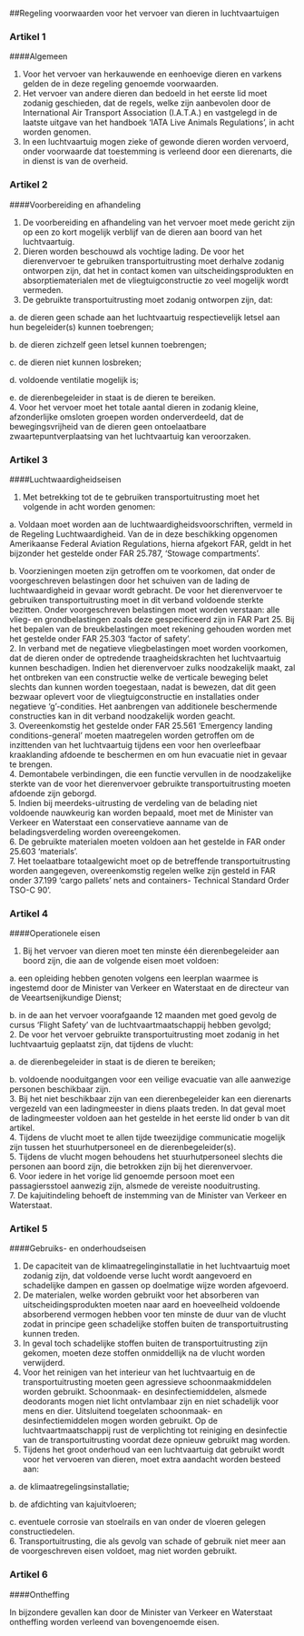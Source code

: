<meta http-equiv='Content-Type' content='text/html; charset=utf-8' />

##Regeling voorwaarden voor het vervoer van dieren in luchtvaartuigen

### Artikel  1  

####Algemeen

1.  Voor het vervoer van herkauwende en eenhoevige dieren en varkens gelden de in deze regeling genoemde voorwaarden.   
2.  Het vervoer van andere dieren dan bedoeld in het eerste lid moet zodanig geschieden, dat de regels, welke zijn aanbevolen door de International Air Transport Association (I.A.T.A.) en vastgelegd in de laatste uitgave van het handboek ‘IATA Live Animals Regulations’, in acht worden genomen.   
3.  In een luchtvaartuig mogen zieke of gewonde dieren worden vervoerd, onder voorwaarde dat toestemming is verleend door een dierenarts, die in dienst is van de overheid.   

### Artikel  2  

####Voorbereiding en afhandeling

1.  De voorbereiding en afhandeling van het vervoer moet mede gericht zijn op een zo kort mogelijk verblijf van de dieren aan boord van het luchtvaartuig.   
2.  Dieren worden beschouwd als vochtige lading. De voor het dierenvervoer te gebruiken transportuitrusting moet derhalve zodanig ontworpen zijn, dat het in contact komen van uitscheidingsprodukten en absorptiematerialen met de vliegtuigconstructie zo veel mogelijk wordt vermeden.   
3.  De gebruikte transportuitrusting moet zodanig ontworpen zijn, dat: 

a. de dieren geen schade aan het luchtvaartuig respectievelijk letsel aan hun begeleider(s) kunnen toebrengen;  

b. de dieren zichzelf geen letsel kunnen toebrengen;  

c. de dieren niet kunnen losbreken;  

d. voldoende ventilatie mogelijk is;  

e. de dierenbegeleider in staat is de dieren te bereiken.     
4.  Voor het vervoer moet het totale aantal dieren in zodanig kleine, afzonderlijke omsloten groepen worden onderverdeeld, dat de bewegingsvrijheid van de dieren geen ontoelaatbare zwaartepuntverplaatsing van het luchtvaartuig kan veroorzaken.   

### Artikel  3  

####Luchtwaardigheidseisen

1.  Met betrekking tot de te gebruiken transportuitrusting moet het volgende in acht worden genomen: 

a. Voldaan moet worden aan de luchtwaardigheidsvoorschriften, vermeld in de Regeling Luchtwaardigheid. Van de in deze beschikking opgenomen Amerikaanse Federal Aviation Regulations, hierna afgekort FAR, geldt in het bijzonder het gestelde onder FAR 25.787, ‘Stowage compartments’.  

b. Voorzieningen moeten zijn getroffen om te voorkomen, dat onder de voorgeschreven belastingen door het schuiven van de lading de luchtwaardigheid in gevaar wordt gebracht. De voor het dierenvervoer te gebruiken transportuitrusting moet in dit verband voldoende sterkte bezitten. Onder voorgeschreven belastingen moet worden verstaan: alle vlieg- en grondbelastingen zoals deze gespecificeerd zijn in FAR Part 25. Bij het bepalen van de breukbelastingen moet rekening gehouden worden met het gestelde onder FAR 25.303 ‘factor of safety’.     
2.  In verband met de negatieve vliegbelastingen moet worden voorkomen, dat de dieren onder de optredende traagheidskrachten het luchtvaartuig kunnen beschadigen. Indien het dierenvervoer zulks noodzakelijk maakt, zal het ontbreken van een constructie welke de verticale beweging belet slechts dan kunnen worden toegestaan, nadat is bewezen, dat dit geen bezwaar oplevert voor de vliegtuigconstructie en installaties onder negatieve ‘g’-condities. Het aanbrengen van additionele beschermende constructies kan in dit verband noodzakelijk worden geacht.   
3.  Overeenkomstig het gestelde onder FAR 25.561 ‘Emergency landing conditions-general’ moeten maatregelen worden getroffen om de inzittenden van het luchtvaartuig tijdens een voor hen overleefbaar kraaklanding afdoende te beschermen en om hun evacuatie niet in gevaar te brengen.   
4.  Demontabele verbindingen, die een functie vervullen in de noodzakelijke sterkte van de voor het dierenvervoer gebruikte transportuitrusting moeten afdoende zijn geborgd.   
5.  Indien bij meerdeks-uitrusting de verdeling van de belading niet voldoende nauwkeurig kan worden bepaald, moet met de Minister van Verkeer en Waterstaat een conservatieve aanname van de beladingsverdeling worden overeengekomen.   
6.  De gebruikte materialen moeten voldoen aan het gestelde in FAR onder 25.603 ‘materials’.   
7.  Het toelaatbare totaalgewicht moet op de betreffende transportuitrusting worden aangegeven, overeenkomstig regelen welke zijn gesteld in FAR onder 37.199 ‘cargo pallets’ nets and containers- Technical Standard Order TSO-C 90’.   

### Artikel  4  

####Operationele eisen

1.  Bij het vervoer van dieren moet ten minste één dierenbegeleider aan boord zijn, die aan de volgende eisen moet voldoen: 

a. een opleiding hebben genoten volgens een leerplan waarmee is ingestemd door de Minister van Verkeer en Waterstaat en de directeur van de Veeartsenijkundige Dienst;  

b. in de aan het vervoer voorafgaande 12 maanden met goed gevolg de cursus ‘Flight Safety’ van de luchtvaartmaatschappij hebben gevolgd;     
2.  De voor het vervoer gebruikte transportuitrusting moet zodanig in het luchtvaartuig geplaatst zijn, dat tijdens de vlucht: 

a. de dierenbegeleider in staat is de dieren te bereiken;  

b. voldoende nooduitgangen voor een veilige evacuatie van alle aanwezige personen beschikbaar zijn.     
3.  Bij het niet beschikbaar zijn van een dierenbegeleider kan een dierenarts vergezeld van een ladingmeester in diens plaats treden. In dat geval moet de ladingmeester voldoen aan het gestelde in het eerste lid onder b van dit artikel.   
4.  Tijdens de vlucht moet te allen tijde tweezijdige communicatie mogelijk zijn tussen het stuurhutpersoneel en de dierenbegeleider(s).   
5.  Tijdens de vlucht mogen behoudens het stuurhutpersoneel slechts die personen aan boord zijn, die betrokken zijn bij het dierenvervoer.   
6.  Voor iedere in het vorige lid genoemde persoon moet een passagiersstoel aanwezig zijn, alsmede de vereiste nooduitrusting.   
7.  De kajuitindeling behoeft de instemming van de Minister van Verkeer en Waterstaat.   

### Artikel  5  

####Gebruiks- en onderhoudseisen

1.  De capaciteit van de klimaatregelinginstallatie in het luchtvaartuig moet zodanig zijn, dat voldoende verse lucht wordt aangevoerd en schadelijke dampen en gassen op doelmatige wijze worden afgevoerd.   
2.  De materialen, welke worden gebruikt voor het absorberen van uitscheidingsprodukten moeten naar aard en hoeveelheid voldoende absorberend vermogen hebben voor ten minste de duur van de vlucht zodat in principe geen schadelijke stoffen buiten de transportuitrusting kunnen treden.   
3.  In geval toch schadelijke stoffen buiten de transportuitrusting zijn gekomen, moeten deze stoffen onmiddellijk na de vlucht worden verwijderd.   
4.  Voor het reinigen van het interieur van het luchtvaartuig en de transportuitrusting moeten geen agressieve schoonmaakmiddelen worden gebruikt. Schoonmaak- en desinfectiemiddelen, alsmede deodorants mogen niet licht ontvlambaar zijn en niet schadelijk voor mens en dier. Uitsluitend toegelaten schoonmaak- en desinfectiemiddelen mogen worden gebruikt. Op de luchtvaartmaatschappij rust de verplichting tot reiniging en desinfectie van de transportuitrusting voordat deze opnieuw gebruikt mag worden.   
5.  Tijdens het groot onderhoud van een luchtvaartuig dat gebruikt wordt voor het vervoeren van dieren, moet extra aandacht worden besteed aan: 

a. de klimaatregelingsinstallatie;  

b. de afdichting van kajuitvloeren;  

c. eventuele corrosie van stoelrails en van onder de vloeren gelegen constructiedelen.     
6.  Transportuitrusting, die als gevolg van schade of gebruik niet meer aan de voorgeschreven eisen voldoet, mag niet worden gebruikt.   

### Artikel  6  

####Ontheffing

In bijzondere gevallen kan door de Minister van Verkeer en Waterstaat ontheffing worden verleend van bovengenoemde eisen.  
